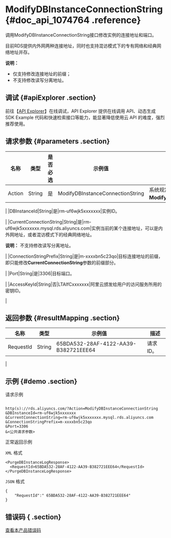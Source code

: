 # ModifyDBInstanceConnectionString {#doc_api_1074764 .reference}

调用ModifyDBInstanceConnectionString接口修改实例的连接地址和端口。

目前RDS提供内外网两种连接地址，同时也支持混访模式下的专有网络和经典网络地址并存。

**说明：** 

-   仅支持修改连接地址的前缀；
-   不支持修改读写分离地址。

## 调试 {#apiExplorer .section}

前往【[API Explorer](https://api.aliyun.com/#product=Rds&api=ModifyDBInstanceConnectionString)】在线调试，API Explorer 提供在线调用 API、动态生成 SDK Example 代码和快速检索接口等能力，能显著降低使用云 API 的难度，强烈推荐使用。

## 请求参数 {#parameters .section}

|名称|类型|是否必选|示例值|描述|
|--|--|----|---|--|
|Action|String|是|ModifyDBInstanceConnectionString|系统规定参数，取值：**ModifyDBInstanceConnectionString**。

 |
|DBInstanceId|String|是|rm-uf6wjk5xxxxxxx|实例ID。

 |
|CurrentConnectionString|String|是|rm-uf6wjk5xxxxxxx.mysql.rds.aliyuncs.com|实例当前的某个连接地址，可以是内外网地址，或者混访模式下的经典网络地址。

 **说明：** 不支持修改读写分离地址。

 |
|ConnectionStringPrefix|String|是|m-xxxxbn5c23qo|目标连接地址的前缀，即只能修改**CurrentConnectionString**参数的前缀部分。

 |
|Port|String|是|3306|目标端口。

 |
|AccessKeyId|String|否|LTAIfCxxxxxxx|阿里云颁发给用户的访问服务所用的密钥ID。

 |

## 返回参数 {#resultMapping .section}

|名称|类型|示例值|描述|
|--|--|---|--|
|RequestId|String|65BDA532-28AF-4122-AA39-B382721EEE64|请求ID。

 |

## 示例 {#demo .section}

请求示例

``` {#request_demo}

http(s)://rds.aliyuncs.com/?Action=ModifyDBInstanceConnectionString
&DBInstanceId=rm-uf6wjk5xxxxxxx
&CurrentConnectionString=rm-uf6wjk5xxxxxxx.mysql.rds.aliyuncs.com
&ConnectionStringPrefix=m-xxxxbn5c23qo
&Port=3306
&<公共请求参数>

```

正常返回示例

`XML` 格式

``` {#xml_return_success_demo}
<PurgeDBInstanceLogResponse>
  <RequestId>65BDA532-28AF-4122-AA39-B382721EEE64</RequestId>
</PurgeDBInstanceLogResponse>

```

`JSON` 格式

``` {#json_return_success_demo}
{
	"RequestId":" 65BDA532-28AF-4122-AA39-B382721EEE64"
}
```

## 错误码 { .section}

[查看本产品错误码](https://error-center.aliyun.com/status/product/Rds)

